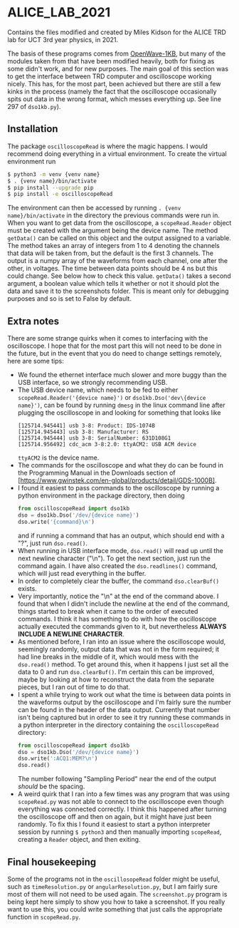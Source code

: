 # ALICE_LAB_2021
Contains the files modified and created by Miles Kidson for the ALICE TRD lab for UCT 3rd year physics, in 2021.

The basis of these programs comes from [OpenWave-1KB](https://github.com/tdietel/OpenWave-1KB), but many of the modules taken from that have been modified heavily, both for fixing as some didn't work, and for new purposes. The main goal of this section was to get the interface between TRD computer and oscilloscope working nicely. This has, for the most part, been achieved but there are still a few kinks in the process (namely the fact that the oscilloscope occasionally spits out data in the wrong format, which messes everything up. See line 297 of `dso1kb.py`). 

## Installation
The package `oscilloscopeRead` is where the magic happens. I would recommend doing everything in a virtual environment. To create the virtual environment run
```bash
$ python3 -m venv {venv name}
$ . {venv name}/bin/activate
$ pip install --upgrade pip
$ pip install -e oscilloscopeRead
```
The environment can then be accessed by running `. {venv name}/bin/activate` in the directory the previous commands were run in.
When you want to get data from the oscilloscope, a `scopeRead.Reader` object must be created with the argument being the device name. The method `getData()` can be called on this object and the output assigned to a variable. The method takes an array of integers from 1 to 4 denoting the channels that data will be taken from, but the default is the first 3 channels. The output is a numpy array of the waveforms from each channel, one after the other, in voltages. The time between data points should be 4 ns but this could change. See below how to check this value. `getData()` takes a second argument, a boolean value which tells it whether or not it should plot the data and save it to the screenshots folder. This is meant only for debugging purposes and so is set to False by default.

## Extra notes
There are some strange quirks when it comes to interfacing with the oscilloscope. I hope that for the most part this will not need to be done in the future, but in the event that you do need to change settings remotely, here are some tips:
- We found the ethernet interface much slower and more buggy than the USB interface, so we strongly recommending USB.
- The USB device name, which needs to be fed to either `scopeRead.Reader('{device name}')` or `dso1kb.Dso('dev\{device name}')`, can be found by running `dmesg` in the linux command line after plugging the oscilloscope in and looking for something that looks like 
    ```
    [125714.945441] usb 3-8: Product: IDS-1074B
    [125714.945443] usb 3-8: Manufacturer: RS
    [125714.945444] usb 3-8: SerialNumber: 631D108G1
    [125714.956492] cdc_acm 3-8:2.0: ttyACM2: USB ACM device
    ```
    `ttyACM2` is the device name.
- The commands for the oscilloscope and what they do can be found in the Programming Manual in the Downloads section of [https://www.gwinstek.com/en-global/products/detail/GDS-1000B].
- I found it easiest to pass commands to the oscilloscope by running a python environment in the package directory, then doing 
    ```python
    from oscilloscopeRead import dso1kb
    dso = dso1kb.Dso('/dev/{device name}')
    dso.write('{command}\n')
    ```
    and if running a command that has an output, which should end with a "?", just run `dso.read()`. 
- When running in USB interface mode, `dso.read()` will read up until the next newline character ("\\n"). To get the next section, just run the command again. I have also created the `dso.readlines()` command, which will just read everything in the buffer.
- In order to completely clear the buffer, the command `dso.clearBuf()` exists.
- Very importantly, notice the "\\n" at the end of the command above. I found that when I didn't include the newline at the end of the command, things started to break when it came to the order of executed commands. I think it has something to do with how the oscilloscope actually executed the commands given to it, but nevertheless **ALWAYS INCLUDE A NEWLINE CHARACTER**.
- As mentioned before, I ran into an issue where the oscilloscope would, seemingly randomly, output data that was not in the form required; it had line breaks in the middle of it, which would mess with the `dso.read()` method. To get around this, when it happens I just set all the data to 0 and run `dso.clearBuf()`. I'm certain this can be improved, maybe by looking at how to reconstruct the data from the separate pieces, but I ran out of time to do that.
- I spent a while trying to work out what the time is between data points in the waveforms output by the oscilloscope and I'm fairly sure the number can be found in the header of the data output. Currently that number isn't being captured but in order to see it try running these commands in a python interpreter in the directory containing the `oscilloscopeRead` directory:
    ```python
    from oscilloscopeRead import dso1kb
    dso = dso1kb.Dso('/dev/{device name}')
    dso.write(':ACQ1:MEM?\n')
    dso.read()
    ```
    The number following "Sampling Period" near the end of the output *should* be the spacing.
- A weird quirk that I ran into a few times was any program that was using `scopeRead.py` was not able to connect to the oscilloscope even though everything was connected correctly. I think this happened after turning the oscilloscope off and then on again, but it might have just been randomly. To fix this I found it easiest to start a python interpreter session by running `$ python3` and then manually importing `scopeRead`, creating a `Reader` object, and then exiting. 

## Final housekeeping
Some of the programs not in the `oscillosopeRead` folder might be useful, such as `timeResolution.py` or `angularResolution.py`, but I am fairly sure most of them will not need to be used again.
The `screenshot.py` program is being kept here simply to show you how to take a screenshot. If you really want to use this, you could write something that just calls the appropriate function in `scopeRead.py`. 
